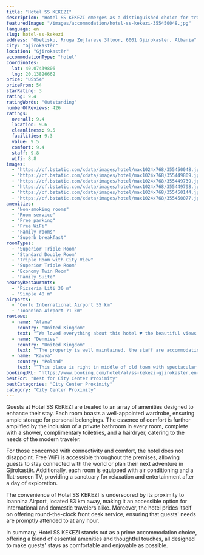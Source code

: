 ```yaml
---
title: "Hotel SS KEKEZI"
description: "Hotel SS KEKEZI emerges as a distinguished choice for travelers seeking comfort and convenience in the heart of Gjirokastër."
featuredImage: "/images/accommodation/hotel-ss-kekezi-355450048.jpg"
language: en
slug: hotel-ss-kekezi
address: "Obelisku, Rruga Zejtareve 3floor, 6001 Gjirokastër, Albania"
city: "Gjirokastër"
location: "Gjirokastër"
accommodationType: "hotel"
coordinates:
  lat: 40.07439806
  lng: 20.13826662
price: "US$54"
priceFrom: 54
starRating: 3
rating: 9.4
ratingWords: "Outstanding"
numberOfReviews: 426
ratings:
  overall: 9.4
  location: 9.6
  cleanliness: 9.5
  facilities: 9.3
  value: 9.5
  comfort: 9.4
  staff: 9.8
  wifi: 8.8
images:
  - "https://cf.bstatic.com/xdata/images/hotel/max1024x768/355450048.jpg?k=52196e5750086d9e6cbaac9f8489df3fdc7c01aaaaede02e232956b3ba82edc0&o=&hp=1"
  - "https://cf.bstatic.com/xdata/images/hotel/max1024x768/355449809.jpg?k=37e5e7ccbecff4ade96bdc487923679f457d30c52a51539b586dceaac66935e3&o=&hp=1"
  - "https://cf.bstatic.com/xdata/images/hotel/max1024x768/355449739.jpg?k=effa79f7e6950de900da897bb56b463362e0454cc5c0fc281bbaf33cf5897d28&o=&hp=1"
  - "https://cf.bstatic.com/xdata/images/hotel/max1024x768/355449798.jpg?k=101cd8c1e96801d0c1b18dfcf92e6b1161d3c5d5b8b47a490669d6508b780006&o=&hp=1"
  - "https://cf.bstatic.com/xdata/images/hotel/max1024x768/355450144.jpg?k=cd36a2d1fa5ecf3fa9423a669261ad8950e1a17acf26488df7369b250554542f&o=&hp=1"
  - "https://cf.bstatic.com/xdata/images/hotel/max1024x768/355450077.jpg?k=553142bcf34f0deced1eb3d0f2520c62d984a41998ae5437b60787e69d64ae2e&o=&hp=1"
amenities:
  - "Non-smoking rooms"
  - "Room service"
  - "Free parking"
  - "Free WiFi"
  - "Family rooms"
  - "Superb breakfast"
roomTypes:
  - "Superior Triple Room"
  - "Standard Double Room"
  - "Triple Room with City View"
  - "Superior Triple Room"
  - "Economy Twin Room"
  - "Family Suite"
nearbyRestaurants:
  - "Pizzeria Liti 30 m"
  - "Simple 40 m"
airports:
  - "Corfu International Airport 55 km"
  - "Ioannina Airport 71 km"
reviews:
  - name: "Alana"
    country: "United Kingdom"
    text: "“We loved everything about this hotel ♥️ the beautiful views the decor had like a homely feel .. the staff was amazing and helped with anything we needed and the breakfast was so nice to I will definitely stay here again next year”"
  - name: "Dennies"
    country: "United Kingdom"
    text: "“The property is well maintained, the staff are accommodating, and the location is gorgeous”"
  - name: "Kavya"
    country: "Poland"
    text: "“This place is right in middle of old town with spectacular view and everything is near by. This place is run by old couple who are very sweet and prepare best breakfast in entire Gjirokaster! Google map landed us to a different route and it was...”"
bookingURL: "https://www.booking.com/hotel/al/ss-kekezi-gjirokaster.en-gb.html?aid=8035640"
bestFor: "Best for City Center Proximity"
bestCategories: "City Center Proximity"
category: "City Center Proximity"
---
```


Guests at Hotel SS KEKEZI are treated to an array of amenities designed to enhance their stay. Each room boasts a well-appointed wardrobe, ensuring ample storage for personal belongings. The essence of comfort is further amplified by the inclusion of a private bathroom in every room, complete with a shower, complimentary toiletries, and a hairdryer, catering to the needs of the modern traveler.

For those concerned with connectivity and comfort, the hotel does not disappoint. Free WiFi is accessible throughout the premises, allowing guests to stay connected with the world or plan their next adventure in Gjirokastër. Additionally, each room is equipped with air conditioning and a flat-screen TV, providing a sanctuary for relaxation and entertainment after a day of exploration.

The convenience of Hotel SS KEKEZI is underscored by its proximity to Ioannina Airport, located 83 km away, making it an accessible option for international and domestic travelers alike. Moreover, the hotel prides itself on offering round-the-clock front desk service, ensuring that guests' needs are promptly attended to at any hour.

In summary, Hotel SS KEKEZI stands out as a prime accommodation choice, offering a blend of essential amenities and thoughtful touches, all designed to make guests' stays as comfortable and enjoyable as possible.